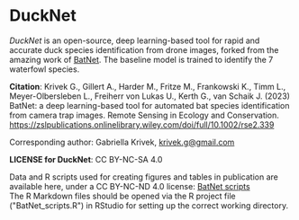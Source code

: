 # DuckNet

*DuckNet* is an open-source, deep learning-based tool for rapid and accurate duck species identification from drone images, forked from the amazing work of [BatNet](https://github.com/GabiK-bat/BatNet). The baseline model is trained to identify the 7 waterfowl species.


**Citation**:
Krivek G., Gillert A., Harder M., Fritze M., Frankowski K., Timm L., Meyer-Olbersleben L., Freiherr von Lukas U., Kerth G., van Schaik J. (2023) BatNet: a deep learning-based tool for automated bat species identification from camera trap images. Remote Sensing in Ecology and Conservation. https://zslpublications.onlinelibrary.wiley.com/doi/full/10.1002/rse2.339

Corresponding author: Gabriella Krivek, krivek.g@gmail.com

**LICENSE for DuckNet**: CC BY-NC-SA 4.0


Data and R scripts used for creating figures and tables in publication are available here, under a CC BY-NC-ND 4.0 license: [BatNet scripts](https://github.com/GabiK-bat/BatNet/tree/main/BatNet_scripts)  
The R Markdown files should be opened via the R project file ("BatNet_scripts.R") in RStudio for setting up the correct working directory.




